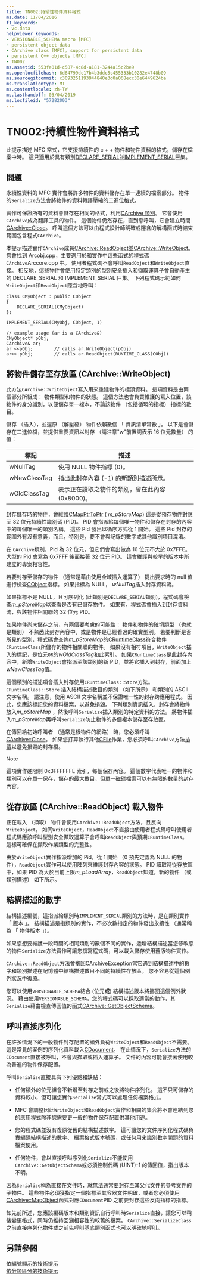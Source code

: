 ```yaml
---
title: TN002:持續性物件資料格式
ms.date: 11/04/2016
f1_keywords:
- vc.data
helpviewer_keywords:
- VERSIONABLE_SCHEMA macro [MFC]
- persistent object data
- CArchive class [MFC], support for persistent data
- persistent C++ objects [MFC]
- TN002
ms.assetid: 553fe01d-c587-4c8d-a181-3244a15c2be9
ms.openlocfilehash: 6d64799dc17b4b3ddc5c455333b10282e4748b09
ms.sourcegitcommit: c3093251193944840e3d0a068ecc30e6449624ba
ms.translationtype: MT
ms.contentlocale: zh-TW
ms.lasthandoff: 03/04/2019
ms.locfileid: "57282003"
---
```

# <a name="tn002-persistent-object-data-format"></a>TN002:持續性物件資料格式

此提示描述 MFC 常式，它支援持續性的 c + + 物件和物件資料的格式，儲存在檔案中時。 這只適用於具有類別[DECLARE_SERIAL](../mfc/reference/run-time-object-model-services.md#declare_serial)並[IMPLEMENT_SERIAL](../mfc/reference/run-time-object-model-services.md#implement_serial)巨集。

## <a name="the-problem"></a>問題

永續性資料的 MFC 實作會將許多物件的資料儲存在單一連續的檔案部分。 物件的`Serialize`方法會將物件的資料轉譯壓縮的二進位格式。

實作可保證所有的資料會儲存在相同的格式，利用[CArchive 類別](../mfc/reference/carchive-class.md)。 它會使用`CArchive`成為翻譯工具的物件。 這個物件仍然存在，直到您呼叫，它會建立時間[CArchive::Close](../mfc/reference/carchive-class.md#close)。 呼叫這個方法可以由程式設計師明確或隱含的解構函式時結束範圍包含程式`CArchive`。

本提示描述實作`CArchive`成員[CArchive::ReadObject](../mfc/reference/carchive-class.md#readobject)並[CArchive::WriteObject](../mfc/reference/carchive-class.md#writeobject)。 您會找到 Arcobj.cpp，主要適用於和實作中這些函式的程式碼`CArchive`Arccore.cpp 中。 使用者程式碼不會呼叫`ReadObject`和`WriteObject`直接。 相反地，這些物件會使用特定類別的型別安全插入和擷取運算子會自動產生的 DECLARE_SERIAL 和 IMPLEMENT_SERIAL 巨集。 下列程式碼示範如何`WriteObject`和`ReadObject`隱含地呼叫：

```
class CMyObject : public CObject
{
    DECLARE_SERIAL(CMyObject)
};

IMPLEMENT_SERIAL(CMyObj, CObject, 1)

// example usage (ar is a CArchive&)
CMyObject* pObj;
CArchive& ar;
ar <<pObj;        // calls ar.WriteObject(pObj)
ar>> pObj;        // calls ar.ReadObject(RUNTIME_CLASS(CObj))
```

## <a name="saving-objects-to-the-store-carchivewriteobject"></a>將物件儲存至存放區 (CArchive::WriteObject)

此方法`CArchive::WriteObject`寫入用來重建物件的標頭資料。 這項資料是由兩個部分所組成： 物件類型和物件的狀態。 這個方法也會負責維護的寫入位置，該物件的身分識別，以便儲存單一複本，不論該物件 （包括循環的指標） 指標的數目。

儲存 （插入），並還原 （解壓縮） 物件依賴數個 「 資訊清單常數 」。 以下是會儲存在二進位檔，並提供重要資訊以封存 （請注意"w"前置詞表示 16 位元數量） 的值：

|標記|描述|
|---------|-----------------|
|wNullTag|使用 NULL 物件指標 (0)。|
|wNewClassTag|指出此封存內容 (-1) 的新類別描述所示。|
|wOldClassTag|表示正在讀取之物件的類別，曾在此內容 (0x8000)。|

封存儲存時的物件，會維護[CMapPtrToPtr](../mfc/reference/cmapptrtoptr-class.md) ( *m_pStoreMap*) 這是從預存物件對應至 32 位元持續性識別碼 (PID)。 PID 會指派給每個唯一物件和儲存在封存的內容中的每個唯一的類別名稱。 這些 Pid 發出以循序方式從 1 開始。 這些 Pid 封存的範圍外有沒有意義，而且，特別是，要不會與記錄的數字或其他識別項目混淆。

在 `CArchive`類別，Pid 為 32 位元，但它們會寫出做為 16 位元不大於 0x7FFE。 大型的 Pid 會寫為 0x7FFF 後面接著 32 位元 PID。 這會維護與較早的版本中所建立的專案相容性。

若要封存至儲存的物件 （通常是藉由使用全域插入運算子） 提出要求時的 null 值進行檢查[CObject](../mfc/reference/cobject-class.md)指標。 如果指標為 NULL， *wNullTag*插入封存資料流。

如果指標不是 NULL，且可序列化 (此類別是`DECLARE_SERIAL`類別)，程式碼會檢查*m_pStoreMap*以查看是否有已儲存物件。 如果有，程式碼會插入到封存資料流，與該物件相關聯的 32 位元 PID。

如果物件尚未儲存之前，有兩個要考慮的可能性： 物件和物件的確切類型 （也就是類別） 不熟悉此封存內容中，或是物件是已經看過的確實型別。 若要判斷是否所見的型別，程式碼會查詢*m_pStoreMap*的[CRuntimeClass](../mfc/reference/cruntimeclass-structure.md)符合物件`CRuntimeClass`所儲存的物件相關聯的物件。 如果沒有相符項目，`WriteObject`插入的標記，是位元`OR`的*wOldClassTag*和此索引。 如果`CRuntimeClass`是此封存內容中，新增`WriteObject`會指派至該類別的新 PID，並將它插入到封存，前面加上*wNewClassTag*值。

這個類別的描述項會插入封存使用`CRuntimeClass::Store`方法。 `CRuntimeClass::Store` 插入結構描述數目的類別 （如下所示） 和類別的 ASCII 文字名稱。 請注意，使用 ASCII 文字名稱並不保證唯一性的封存跨應用程式。 因此，您應該標記您的資料檔案，以避免損毀。 下列類別資訊插入，封存會將物件放入*m_pStoreMap* ，然後呼叫`Serialize`插入類別的特定資料的方法。 將物件插入*m_pStoreMap*再呼叫`Serialize`防止物件的多個複本儲存至存放區。

在傳回給初始呼叫者 （通常是根物件的網路） 時，您必須呼叫[CArchive::Close](../mfc/reference/carchive-class.md#close)。 如果您打算執行其他[CFile](../mfc/reference/cfile-class.md)作業，您必須呼叫`CArchive`方法[排清](../mfc/reference/carchive-class.md#flush)以避免損毀的封存檔。

> [!NOTE]
>  這項實作硬限制 0x3FFFFFFE 索引，每個保存內容。 這個數字代表唯一的物件和類別可以在單一保存，儲存的最大數目，但單一磁碟檔案可以有無限的數量的封存內容。

## <a name="loading-objects-from-the-store-carchivereadobject"></a>從存放區 (CArchive::ReadObject) 載入物件

正在載入 （擷取） 物件會使用`CArchive::ReadObject`方法，且反向`WriteObject`。 如同`WriteObject`，`ReadObject`不直接由使用者程式碼呼叫使用者程式碼應該呼叫型別安全擷取運算子會呼叫`ReadObject`與預期`CRuntimeClass`。 這樣可確保在擷取作業類型的完整性。

由於`WriteObject`實作指派增加的 Pid，從 1 開始 （0 預先定義為 NULL 的物件），`ReadObject`實作可以使用陣列來維護封存內容的狀態。 PID 讀取時從存放區中，如果 PID 為大於目前上限*m_pLoadArray*，`ReadObject`知道，新的物件 （或類別描述） 如下所示。

## <a name="schema-numbers"></a>結構描述的數字

結構描述編號，這指派給類別時`IMPLEMENT_SERIAL`類別的方法時，是在類別實作 「 版本 」。 結構描述是指類別的實作，不必次數指定的物件發出永續性 （通常稱為 「 物件版本 」）。

如果您想要維護一段時間的相同類別的數個不同的實作，遞增結構描述當您修改您的物件`Serialize`方法實作可讓您撰寫程式碼，可以載入儲存使用舊版物件實作。

`CArchive::ReadObject`方法會擲回[CArchiveException](../mfc/reference/carchiveexception-class.md)當它遇到結構描述中的數字和類別描述在記憶體中結構描述數目不同的持續性存放區。 您不容易從這個例外狀況中復原。

您可以使用`VERSIONABLE_SCHEMA`結合 (位元**或**) 結構描述版本將擲回這個例外狀況。 藉由使用`VERSIONABLE_SCHEMA`，您的程式碼可以採取適當的動作，其`Serialize`藉由檢查傳回值的函式[CArchive::GetObjectSchema](../mfc/reference/carchive-class.md#getobjectschema)。

## <a name="calling-serialize-directly"></a>呼叫直接序列化

在許多情況下的一般物件封存配置的額外負荷`WriteObject`和`ReadObject`不需要。 這是常見的案例的序列化資料載入[CDocument](../mfc/reference/cdocument-class.md)。 在此情況下，`Serialize`方法的`CDocument`直接被呼叫，不會與擷取或插入運算子。 文件的內容可能會接著使用較為普遍的物件保存配置。

呼叫`Serialize`直接具有下列優點和缺點：

- 任何額外的位元組會不新增至封存之前或之後將物件序列化。 這不只可儲存的資料較小，但可讓您實作`Serialize`常式可以處理任何檔案格式。

- MFC 會調整因此`WriteObject`和`ReadObject`實作和相關的集合將不會連結到您的應用程式除非您需要更一般的物件保存配置供其他用途。

- 您的程式碼並沒有復原從舊的結構描述數字。 這可讓您的文件序列化程式碼負責編碼結構描述的數字、 檔案格式版本號碼，或任何用來識別數字開頭的資料檔案使用。

- 任何物件，會以直接呼叫序列化`Serialize`不能使用`CArchive::GetObjectSchema`或必須控制代碼 (UINT)-1 的傳回值，指出版本不明。

因為`Serialize`稱為直接在文件時，就無法通常要封存至其父代文件的參考文件的子物件。 這些物件必須獲指定一個指標至其容器文件明確，或者您必須使用[CArchive::MapObject](../mfc/reference/carchive-class.md#mapobject)函式對應`CDocument`PID 之前要封存這些反向指標的指標。

如先前所述，您應該編碼版本和類別資訊自行呼叫時`Serialize`直接，讓您可以稍後變更格式，同時仍維持回溯相容性的較舊的檔案。 `CArchive::SerializeClass`之前直接序列化物件或之前先呼叫基底類別函式也可以明確地呼叫。

## <a name="see-also"></a>另請參閱

[依編號顯示的技術提示](../mfc/technical-notes-by-number.md)<br/>
[依分類區分的技術提示](../mfc/technical-notes-by-category.md)
